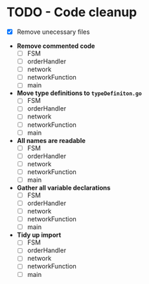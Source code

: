 # TODO - Code cleanup

- [x] Remove unecessary files
- **Remove commented code**
	- [ ] FSM
	- [ ] orderHandler
	- [ ] network
	- [ ] networkFunction
	- [ ] main
- **Move type definitions to `typeDefiniton.go`**
	- [ ] FSM
	- [ ] orderHandler
	- [ ] network
	- [ ] networkFunction
	- [ ] main
- **All names are readable**
	- [ ] FSM
	- [ ] orderHandler
	- [ ] network
	- [ ] networkFunction
	- [ ] main
- **Gather all variable declarations**
	- [ ] FSM
	- [ ] orderHandler
	- [ ] network
	- [ ] networkFunction
	- [ ] main
- **Tidy up import**
	- [ ] FSM
	- [ ] orderHandler
	- [ ] network
	- [ ] networkFunction
	- [ ] main
